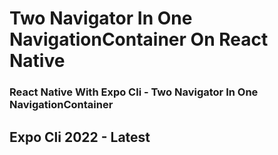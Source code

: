 # Two Navigator In One NavigationContainer On React Native
### React Native With Expo Cli - Two Navigator In One NavigationContainer

## Expo Cli 2022 - Latest
